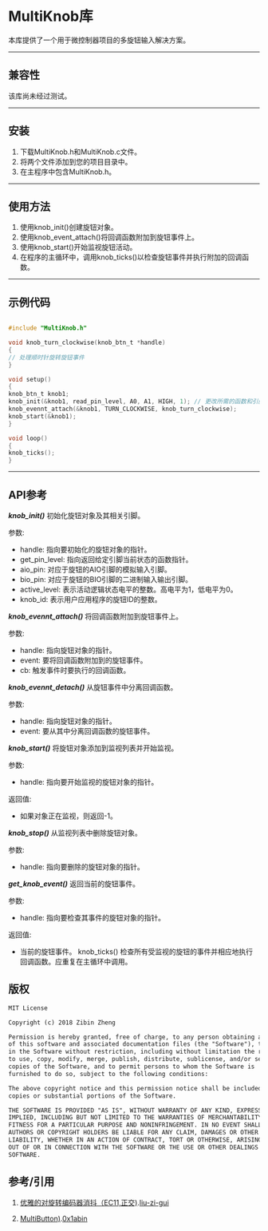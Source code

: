 # MultiKnob库

本库提供了一个用于微控制器项目的多旋钮输入解决方案。

---

## 兼容性

该库尚未经过测试。

---

## 安装

1. 下载MultiKnob.h和MultiKnob.c文件。
2. 将两个文件添加到您的项目目录中。
3. 在主程序中包含MultiKnob.h。

---

## 使用方法

1. 使用knob_init()创建旋钮对象。
2. 使用knob_event_attach()将回调函数附加到旋钮事件上。
3. 使用knob_start()开始监视旋钮活动。
4. 在程序的主循环中，调用knob_ticks()以检查旋钮事件并执行附加的回调函数。

---

## 示例代码

```c

#include "MultiKnob.h"

void knob_turn_clockwise(knob_btn_t *handle)
{
// 处理顺时针旋转旋钮事件
}

void setup()
{
knob_btn_t knob1;
knob_init(&knob1, read_pin_level, A0, A1, HIGH, 1); // 更改所需的函数和引脚值。
knob_evennt_attach(&knob1, TURN_CLOCKWISE, knob_turn_clockwise);
knob_start(&knob1);
}

void loop()
{
knob_ticks();
}
```

---

## API参考

***knob_init()***
初始化旋钮对象及其相关引脚。

参数:

- handle: 指向要初始化的旋钮对象的指针。
- get_pin_level: 指向返回给定引脚当前状态的函数指针。
- aio_pin: 对应于旋钮的AIO引脚的模拟输入引脚。
- bio_pin: 对应于旋钮的BIO引脚的二进制输入输出引脚。
- active_level: 表示活动逻辑状态电平的整数。高电平为1，低电平为0。
- knob_id: 表示用户应用程序的旋钮ID的整数。

***knob_evennt_attach()***
将回调函数附加到旋钮事件上。

参数:

- handle: 指向旋钮对象的指针。
- event: 要将回调函数附加到的旋钮事件。
- cb: 触发事件时要执行的回调函数。

***knob_evennt_detach()***
从旋钮事件中分离回调函数。

参数:

- handle: 指向旋钮对象的指针。
- event: 要从其中分离回调函数的旋钮事件。

***knob_start()***
将旋钮对象添加到监视列表并开始监视。

参数:

- handle: 指向要开始监视的旋钮对象的指针。

返回值:

- 如果对象正在监视，则返回-1。

***knob_stop()***
从监视列表中删除旋钮对象。

参数:

- handle: 指向要删除的旋钮对象的指针。

***get_knob_event()***
返回当前的旋钮事件。

参数:

- handle: 指向要检查其事件的旋钮对象的指针。

返回值:

- 当前的旋钮事件。 knob_ticks() 检查所有受监视的旋钮的事件并相应地执行回调函数。应重复在主循环中调用。

## 版权

``` txt
MIT License

Copyright (c) 2018 Zibin Zheng

Permission is hereby granted, free of charge, to any person obtaining a copy
of this software and associated documentation files (the "Software"), to deal
in the Software without restriction, including without limitation the rights
to use, copy, modify, merge, publish, distribute, sublicense, and/or sell
copies of the Software, and to permit persons to whom the Software is
furnished to do so, subject to the following conditions:

The above copyright notice and this permission notice shall be included in all
copies or substantial portions of the Software.

THE SOFTWARE IS PROVIDED "AS IS", WITHOUT WARRANTY OF ANY KIND, EXPRESS OR
IMPLIED, INCLUDING BUT NOT LIMITED TO THE WARRANTIES OF MERCHANTABILITY,
FITNESS FOR A PARTICULAR PURPOSE AND NONINFRINGEMENT. IN NO EVENT SHALL THE
AUTHORS OR COPYRIGHT HOLDERS BE LIABLE FOR ANY CLAIM, DAMAGES OR OTHER
LIABILITY, WHETHER IN AN ACTION OF CONTRACT, TORT OR OTHERWISE, ARISING FROM,
OUT OF OR IN CONNECTION WITH THE SOFTWARE OR THE USE OR OTHER DEALINGS IN THE
SOFTWARE.

```

## 参考/引用

1. [优雅的对旋转编码器消抖（EC11,正交)](https://zhuanlan.zhihu.com/p/453130384).[liu-zi-gui](https://www.zhihu.com/people/liu-zi-gui)

2. [MultiButton)](https://github.com/0x1abin/MultiButton.git).[0x1abin](https://github.com/0x1abin)
